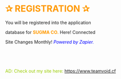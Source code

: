 <h1 class="LC20lb MBeuO DKV0Md"><span style="color: #ff9900;">✰ REGISTRATION&nbsp;✰</span></h1>
<p dir="auto">You will be registered into the application</p>
<p dir="auto">database for <strong><span style="color: #ff9900;">SUGMA CO.</span></strong> Here! Connected</p>
<p dir="auto">Site Changes Monthly! <em><span style="color: #0000ff;">Powered by Zapier.</span></em></p>
<p dir="auto">&nbsp;</p>
<p dir="auto">&nbsp;</p>
<p dir="auto"><span style="color: #99cc00;">AD: Check out my site here:</span>&nbsp;<a href="https://www.teamvoid.cf/" rel="nofollow">https://www.teamvoid.cf</a></p>
